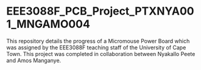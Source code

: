 # EEE3088F_PCB_Project_PTXNYA001_MNGAMO004
This repository details the progress of a Micromouse Power Board which was assigned by the EEE3088F teaching staff of the University of Cape Town. This project was completed in collaboration between Nyakallo Peete and Amos Manganye.
